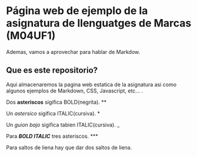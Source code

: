 # Página web de ejemplo de la asignatura de llenguatges de Marcas (M04UF1)
Ademas, vamos a aprovechar para hablar de Markdow.

## Que es este repositorio?
Aqui almacenaremos la pagina web estatica de la asignatura asi como algunos ejemplos de Markdown, CSS, Javascript, etc...
.

Dos **asteriscos** sigifica BOLD(negrita). **


Un *astersico* sigifica ITALIC(cursiva). *


Un _guion bajo_ sigifica tabien ITALIC(cursiva). _


Para ***BOLD ITALIC*** tres asteriscos. ***

Para saltos de liena hay que dar dos saltos de liena.
